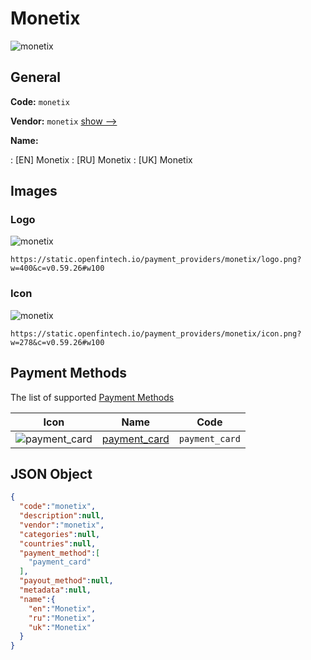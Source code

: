 
# Monetix 
![monetix](https://static.openfintech.io/payment_providers/monetix/logo.png?w=400&c=v0.59.26#w100)  

## General 
 
**Code:** `monetix` 
 
**Vendor:** `monetix` [show -->](/vendors/monetix/) 
 
**Name:** 
 
:	[EN] Monetix 
:	[RU] Monetix 
:	[UK] Monetix 
 

## Images 

### Logo 
 
![monetix](https://static.openfintech.io/payment_providers/monetix/logo.png?w=400&c=v0.59.26#w100)  

```
https://static.openfintech.io/payment_providers/monetix/logo.png?w=400&c=v0.59.26#w100
```  

### Icon 
 
![monetix](https://static.openfintech.io/payment_providers/monetix/icon.png?w=278&c=v0.59.26#w100)  

```
https://static.openfintech.io/payment_providers/monetix/icon.png?w=278&c=v0.59.26#w100
```  

## Payment Methods 
 
The list of supported [Payment Methods](/payment-methods/) 

|Icon|Name|Code| 
|:---:|:---:|:---:| 
|![payment_card](https://static.openfintech.io/payment_methods/payment_card/icon.svg?w=278&c=v0.59.26#w100) |[payment_card](/payment-methods/payment_card/)|`payment_card`| 
 

## JSON Object 

```json
{
  "code":"monetix",
  "description":null,
  "vendor":"monetix",
  "categories":null,
  "countries":null,
  "payment_method":[
    "payment_card"
  ],
  "payout_method":null,
  "metadata":null,
  "name":{
    "en":"Monetix",
    "ru":"Monetix",
    "uk":"Monetix"
  }
}
```  
